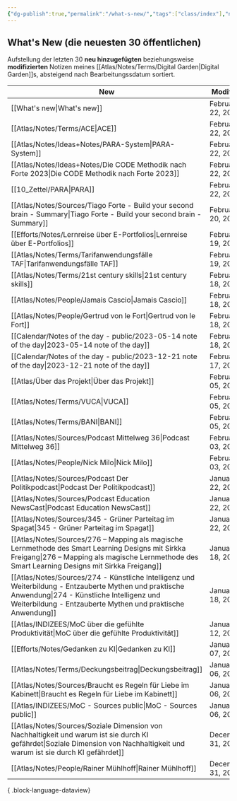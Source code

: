 ```yaml
---
{"dg-publish":true,"permalink":"/what-s-new/","tags":["class/index"],"noteIcon":""}
---
```


## What's New (die neuesten 30 öffentlichen)
Aufstellung der letzten 30 **neu hinzugefügten** beziehungsweise **modifizierten** Notizen meines [[Atlas/Notes/Terms/Digital Garden\|Digital Garden]]s, absteigend nach Bearbeitungssdatum sortiert. 


| New                                                                                                                                                                                                                   | Modified          | Ort                                |
| --------------------------------------------------------------------------------------------------------------------------------------------------------------------------------------------------------------------- | ----------------- | ---------------------------------- |
| [[What's new\|What's new]]                                                                                                                                                                                         | February 22, 2024 |                                    |
| [[Atlas/Notes/Terms/ACE\|ACE]]                                                                                                                                                                                     | February 22, 2024 | Atlas/Notes/Terms                  |
| [[Atlas/Notes/Ideas+Notes/PARA-System\|PARA-System]]                                                                                                                                                               | February 22, 2024 | Atlas/Notes/Ideas+Notes            |
| [[Atlas/Notes/Ideas+Notes/Die CODE Methodik nach Forte 2023\|Die CODE Methodik nach Forte 2023]]                                                                                                                   | February 22, 2024 | Atlas/Notes/Ideas+Notes            |
| [[10_Zettel/PARA\|PARA]]                                                                                                                                                                                           | February 22, 2024 | 10_Zettel                          |
| [[Atlas/Notes/Sources/Tiago Forte - Build your second brain - Summary\|Tiago Forte - Build your second brain - Summary]]                                                                                           | February 20, 2024 | Atlas/Notes/Sources                |
| [[Efforts/Notes/Lernreise über E-Portfolios\|Lernreise über E-Portfolios]]                                                                                                                                         | February 19, 2024 | Efforts/Notes                      |
| [[Atlas/Notes/Terms/Tarifanwendungsfälle TAF\|Tarifanwendungsfälle TAF]]                                                                                                                                           | February 19, 2024 | Atlas/Notes/Terms                  |
| [[Atlas/Notes/Terms/21st century skills\|21st century skills]]                                                                                                                                                     | February 18, 2024 | Atlas/Notes/Terms                  |
| [[Atlas/Notes/People/Jamais Cascio\|Jamais Cascio]]                                                                                                                                                                | February 18, 2024 | Atlas/Notes/People                 |
| [[Atlas/Notes/People/Gertrud von le Fort\|Gertrud von le Fort]]                                                                                                                                                    | February 18, 2024 | Atlas/Notes/People                 |
| [[Calendar/Notes of the day - public/2023-05-14 note of the day\|2023-05-14 note of the day]]                                                                                                                      | February 18, 2024 | Calendar/Notes of the day - public |
| [[Calendar/Notes of the day - public/2023-12-21 note of the day\|2023-12-21 note of the day]]                                                                                                                      | February 17, 2024 | Calendar/Notes of the day - public |
| [[Atlas/Über das Projekt\|Über das Projekt]]                                                                                                                                                                       | February 05, 2024 | Atlas                              |
| [[Atlas/Notes/Terms/VUCA\|VUCA]]                                                                                                                                                                                   | February 05, 2024 | Atlas/Notes/Terms                  |
| [[Atlas/Notes/Terms/BANI\|BANI]]                                                                                                                                                                                   | February 05, 2024 | Atlas/Notes/Terms                  |
| [[Atlas/Notes/Sources/Podcast Mittelweg 36\|Podcast Mittelweg 36]]                                                                                                                                                 | February 03, 2024 | Atlas/Notes/Sources                |
| [[Atlas/Notes/People/Nick Milo\|Nick Milo]]                                                                                                                                                                        | February 03, 2024 | Atlas/Notes/People                 |
| [[Atlas/Notes/Sources/Podcast Der Politikpodcast\|Podcast Der Politikpodcast]]                                                                                                                                     | January 22, 2024  | Atlas/Notes/Sources                |
| [[Atlas/Notes/Sources/Podcast Education NewsCast\|Podcast Education NewsCast]]                                                                                                                                     | January 22, 2024  | Atlas/Notes/Sources                |
| [[Atlas/Notes/Sources/345 - Grüner Parteitag im Spagat\|345 - Grüner Parteitag im Spagat]]                                                                                                                         | January 22, 2024  | Atlas/Notes/Sources                |
| [[Atlas/Notes/Sources/276 – Mapping als magische Lernmethode des Smart Learning Designs mit Sirkka Freigang\|276 – Mapping als magische Lernmethode des Smart Learning Designs mit Sirkka Freigang]]               | January 18, 2024  | Atlas/Notes/Sources                |
| [[Atlas/Notes/Sources/274 - Künstliche Intelligenz und Weiterbildung - Entzauberte Mythen und praktische Anwendung\|274 - Künstliche Intelligenz und Weiterbildung - Entzauberte Mythen und praktische Anwendung]] | January 18, 2024  | Atlas/Notes/Sources                |
| [[Atlas/INDIZEES/MoC über die gefühlte Produktivität\|MoC über die gefühlte Produktivität]]                                                                                                                        | January 12, 2024  | Atlas/INDIZEES                     |
| [[Efforts/Notes/Gedanken zu KI\|Gedanken zu KI]]                                                                                                                                                                   | January 07, 2024  | Efforts/Notes                      |
| [[Atlas/Notes/Terms/Deckungsbeitrag\|Deckungsbeitrag]]                                                                                                                                                             | January 06, 2024  | Atlas/Notes/Terms                  |
| [[Atlas/Notes/Sources/Braucht es Regeln für Liebe im Kabinett\|Braucht es Regeln für Liebe im Kabinett]]                                                                                                           | January 06, 2024  | Atlas/Notes/Sources                |
| [[Atlas/INDIZEES/MoC - Sources public\|MoC - Sources public]]                                                                                                                                                      | January 06, 2024  | Atlas/INDIZEES                     |
| [[Atlas/Notes/Sources/Soziale Dimension von Nachhaltigkeit und warum ist sie durch KI gefährdet\|Soziale Dimension von Nachhaltigkeit und warum ist sie durch KI gefährdet]]                                       | December 31, 2023 | Atlas/Notes/Sources                |
| [[Atlas/Notes/People/Rainer Mühlhoff\|Rainer Mühlhoff]]                                                                                                                                                            | December 31, 2023 | Atlas/Notes/People                 |

{ .block-language-dataview}


